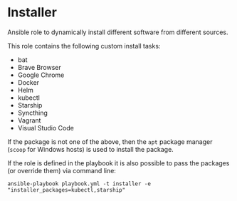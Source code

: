 # Installer

Ansible role to dynamically install different software from different sources.

This role contains the following custom install tasks:

- bat
- Brave Browser
- Google Chrome
- Docker
- Helm
- kubectl
- Starship
- Syncthing
- Vagrant
- Visual Studio Code

If the package is not one of the above, then the `apt` package manager (`scoop` for Windows hosts) is used to install the package.

If the role is defined in the playbook it is also possible to pass the packages (or override them) via command line:

```shell
ansible-playbook playbook.yml -t installer -e "installer_packages=kubectl,starship"
```
